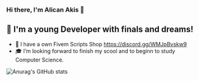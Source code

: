 ### Hi there, I'm Alican Akis  👋



## 📌 I'm a young Developer with finals and dreams!

- 📌 I have a own Fivem Scripts Shop https://discord.gg/WMJpBvskw9
- 🎓  I’m looking forward to finish my scool and to beginn to study Computer Science.

![Anurag's GitHub stats](https://github-readme-stats.vercel.app/api?username=AliProduction&theme=vue-dark&show_icons=true)






